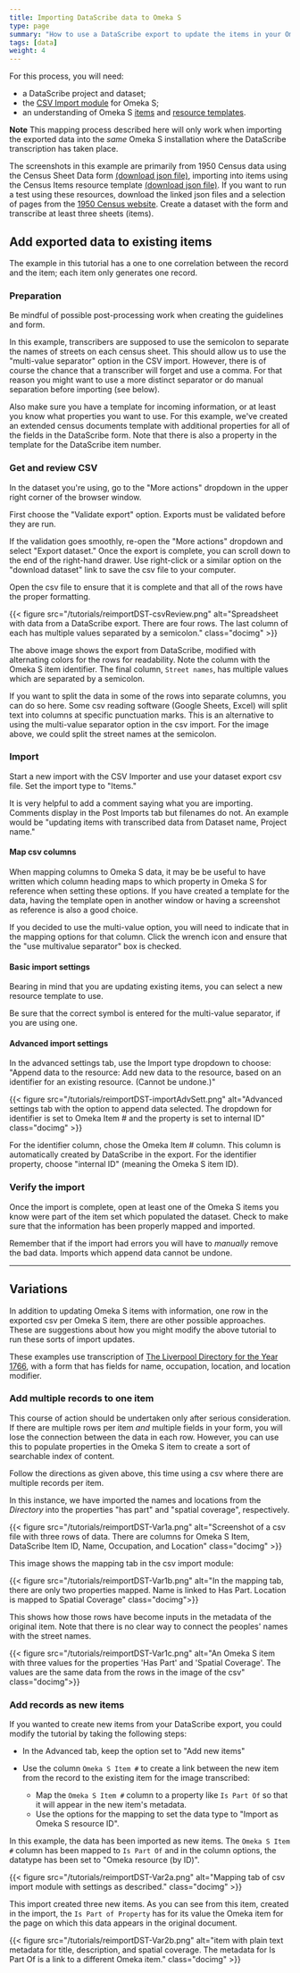 ```yaml
---
title: Importing DataScribe data to Omeka S
type: page
summary: "How to use a DataScribe export to update the items in your Omeka S installation."
tags: [data]
weight: 4
---
```


For this process, you will need:

- a DataScribe project and dataset;
- the [CSV Import module](https://omeka.org/s/docs/user-manual/modules/csvimport/#column-options) for Omeka S;
- an understanding of Omeka S [items](https://omeka.org/s/docs/user-manual/content/items/) and [resource templates](https://omeka.org/s/docs/user-manual/content/resource-template/).

**Note** This mapping process described here will only work when importing the exported data into the *same* Omeka S installation where the DataScribe transcription has taken place.

The screenshots in this example are primarily from 1950 Census data using the Census Sheet Data form [(download json file)](/tutorials/censusSheetDataForm.json), importing into items using the Census Items resource template [(download json file)](/tutorials/censusDocumentTemplate.json). If you want to run a test using these resources, download the linked json files and a selection of pages from the [1950 Census website](https://1950census.archives.gov). Create a dataset with the form and transcribe at least three sheets (items).

## Add exported data to existing items

The example in this tutorial has a one to one correlation between the record and the item; each item only generates one record.

### Preparation

Be mindful of possible post-processing work when creating the guidelines and form.

In this example, transcribers are supposed to use the semicolon to separate the names of streets on each census sheet. This should allow us to use the "multi-value separator" option in the CSV import. However, there is of course the chance that a transcriber will forget and use a comma. For that reason you might want to use a more distinct separator or do manual separation before importing (see below).

Also make sure you have a template for incoming information, or at least you know what properties you want to use. For this example, we've created an extended census documents template with additional properties for all of the fields in the DataScribe form. Note that there is also a property in the template for the DataScribe item number.

### Get and review CSV

In the dataset you're using, go to the "More actions" dropdown in the upper right corner of the browser window.

First choose the "Validate export" option. Exports must be validated before they are run.

If the validation goes smoothly, re-open the "More actions" dropdown and select "Export dataset." Once the export is complete, you can scroll down to the end of the right-hand drawer. Use right-click or a similar option on the "download dataset" link to save the csv file to your computer.

Open the csv file to ensure that it is complete and that all of the rows have the proper formatting.

{{< figure src="/tutorials/reimportDST-csvReview.png" alt="Spreadsheet with data from a DataScribe export. There are four rows. The last column of each has multiple values separated by a semicolon." class="docimg" >}}

The above image shows the export from DataScribe, modified with alternating colors for the rows for readability. Note the column with the Omeka S item identifier. The final column, `Street names`, has multiple values which are separated by a semicolon.

If you want to split the data in some of the rows into separate columns, you can do so here. Some csv reading software (Google Sheets, Excel) will split text into columns at specific punctuation marks. This is an alternative to using the multi-value separator option in the csv import. For the image above, we could split the street names at the semicolon.

### Import

Start a new import with the CSV Importer and use your dataset export csv file. Set the import type to "Items."

It is very helpful to add a comment saying what you are importing. Comments display in the Post Imports tab but filenames do not. An example would be "updating items with transcribed data from Dataset name, Project name."

#### Map csv columns

When mapping columns to Omeka S data, it may be be useful to have written which column heading maps to which property in Omeka S for reference when setting these options. If you have created a template for the data, having the template open in another window or having a screenshot as reference is also a good choice.

If you decided to use the multi-value option, you will need to indicate that in the mapping options for that column. Click the wrench icon and ensure that the "use multivalue separator" box is checked.

#### Basic import settings

Bearing in mind that you are updating existing items, you can select a new resource template to use.

Be sure that the correct symbol is entered for the multi-value separator, if you are using one.

#### Advanced import settings

In the advanced settings tab, use the Import type dropdown to choose: "Append data to the resource: Add new data to the resource, based on an identifier for an existing resource. (Cannot be undone.)"

{{< figure src="/tutorials/reimportDST-importAdvSett.png" alt="Advanced settings tab with the option to append data selected. The dropdown for identifier is set to Omeka Item # and the property is set to internal ID" class="docimg" >}}

For the identifier column, chose the Omeka Item # column. This column is automatically created by DataScribe in the export. For the identifier property, choose "internal ID" (meaning the Omeka S item ID).

### Verify the import

Once the import is complete, open at least one of the Omeka S items you know were part of the item set which populated the dataset. Check to make sure that the information has been properly mapped and imported.

Remember that if the import had errors you will have to *manually* remove the bad data. Imports which append data cannot be undone.

----

## Variations

In addition to updating Omeka S items with information, one row in the exported csv per Omeka S item, there are other possible approaches. These are suggestions about how you might modify the above tutorial to run these sorts of import updates.

These examples use transcription of [The Liverpool Directory for the Year 1766](https://archive.org/details/liverpooldirect00unkngoog/mode/2up?view=theater&ui=embed&wrapper=false), with a form that has fields for name, occupation, location, and location modifier.

### Add multiple records to one item

This course of action should be undertaken only after serious consideration. If there are multiple rows per item *and* multiple fields in your form, you will lose the connection between the data in each row. However, you can use this to populate properties in the Omeka S item to create a sort of searchable index of content.

Follow the directions as given above, this time using a csv where there are multiple records per item.

In this instance, we have imported the names and locations from the *Directory* into the properties "has part" and "spatial coverage", respectively.

{{< figure src="/tutorials/reimportDST-Var1a.png" alt="Screenshot of a csv file with three rows of data. There are columns for Omeka S Item, DataScribe Item ID, Name, Occupation, and Location" class="docimg" >}}

This image shows the mapping tab in the csv import module:

{{< figure src="/tutorials/reimportDST-Var1b.png" alt="In the mapping tab, there are only two properties mapped. Name is linked to Has Part. Location is mapped to Spatial Coverage" class="docimg">}}

This shows how those rows have become inputs in the metadata of the original item. Note that there is no clear way to connect the peoples' names with the street names.

{{< figure src="/tutorials/reimportDST-Var1c.png" alt="An Omeka S item with three values for the properties 'Has Part' and 'Spatial Coverage'. The values are the same data from the rows in the image of the csv" class="docimg">}}

### Add records as new items

If you wanted to create new items from your DataScribe export, you could modify the tutorial by taking the following steps:

- In the Advanced tab, keep the option set to "Add new items"
- Use the column `Omeka S Item #` to create a link between the new item from the record to the existing item for the image transcribed:

  - Map the `Omeka S Item #` column to a property like `Is Part Of` so that it will appear in the new item's metadata.
  - Use the options for the mapping to set the data type to "Import as Omeka S resource ID".

In this example, the data has been imported as new items. The `Omeka S Item #` column has been mapped to `Is Part Of` and in the column options, the datatype has been set to "Omeka resource (by ID)".

{{< figure src="/tutorials/reimportDST-Var2a.png" alt="Mapping tab of csv import module with settings as described." class="docimg" >}}

This import created three new items. As you can see from this item, created in the import, the `Is Part of Property` has for its value the Omeka item for the page on which this data appears in the original document.

{{< figure src="/tutorials/reimportDST-Var2b.png" alt="item with plain text metadata for title, description, and spatial coverage. The metadata for Is Part Of is a link to a different Omeka item." class="docimg" >}}

